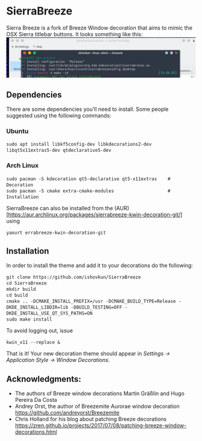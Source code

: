 # SierraBreeze
Sierra Breeze is a fork of Breeze Window decoration that aims to mimic the
OSX Sierra titlebar buttons. 
It looks something like this:
![Screenshot](Screenshot.png)

## Dependencies
There are some dependencies you'll need to install. Some people suggested using the following commands:
### Ubuntu
``` shell
sudo apt install libkf5config-dev libkdecorations2-dev libqt5x11extras5-dev qtdeclarative5-dev
```

### Arch Linux
``` shell
sudo pacman -S kdecoration qt5-declarative qt5-x11extras    # Decoration
sudo pacman -S cmake extra-cmake-modules                    # Installation
```
SierraBreeze can also be installed from the (AUR)[https://aur.archlinux.org/packages/sierrabreeze-kwin-decoration-git/] using
``` shell
yaourt errabreeze-kwin-decoration-git
```

## Installation
In order to install the theme and add it to your decorations do the following:
``` shell
git clone https://github.com/ishovkun/SierraBreeze
cd SierraBreeze
mkdir build
cd build
cmake .. -DCMAKE_INSTALL_PREFIX=/usr -DCMAKE_BUILD_TYPE=Release -DKDE_INSTALL_LIBDIR=lib -DBUILD_TESTING=OFF -DKDE_INSTALL_USE_QT_SYS_PATHS=ON
sudo make install
```
To avoid logging out, issue
``` shell
kwin_x11 --replace &
```
That is it! Your new decoration theme should appear in
*Settings &rarr; Application Style &rarr; Window Decorations*.

## Acknowledgments:
- The authors of Breeze window decorations Martin Gräßlin and Hugo Pereira Da Costa
- Andrey Orst, the author of Breezemite Aurorae window decoration
https://github.com/andreyorst/Breezemite
- Chris Holland for his blog about patching Breeze decorations
https://zren.github.io/projects/2017/07/08/patching-breeze-window-decorations.html
